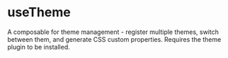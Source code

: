 <script setup>
  import DocsPageFeatures from '@/components/docs/DocsPageFeatures.vue'
</script>

# useTheme

A composable for theme management - register multiple themes, switch between them, and generate CSS custom properties. Requires the theme plugin to be installed.

<DocsPageFeatures />
